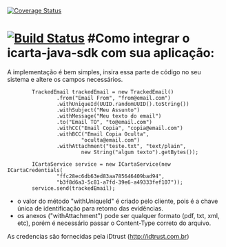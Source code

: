 [![Coverage Status](https://coveralls.io/repos/github/idtrust/icarta-java-sdk/badge.svg?branch=master)](https://coveralls.io/github/idtrust/icarta-java-sdk?branch=master)

[![Build Status](https://travis-ci.org/idtrust/icarta-java-sdk.svg?branch=master)](https://travis-ci.org/idtrust/icarta-java-sdk)
#Como integrar o icarta-java-sdk com sua aplicação:
==========

A implementação é bem simples, insira essa parte de código no seu sistema e altere os campos necessários.

            TrackedEmail trackedEmail = new TrackedEmail()
                    .from("Email From", "from@email.com")
                    .withUniqueId(UUID.randomUUID().toString())
                    .withSubject("Meu Assunto")
                    .withMessage("Meu texto do email")
                    .to("Email TO", "to@email.com")
                    .withCC("Email Copia", "copia@email.com")
                    .withBCC("Email Copia Oculta",
                            "oculta@email.com")
                    .withAttachment("teste.txt", "text/plain",
                            new String("algum texto").getBytes());

            ICartaService service = new ICartaService(new ICartaCredentials(
                    "ffc28ec6db63ed83aa785646409bad94",
                    "b3f8d6a3-5c81-a7fd-39e6-a49333fef107"));
            service.send(trackedEmail);


- o valor do método "withUniqueId" é criado pelo cliente, pois é a chave única de identificação para retorno das evidências.
- os anexos ("withAttachment") pode ser qualquer formato (pdf, txt, xml, etc), porém é necessário passar o Content-Type correto do arquivo.

As credencias são fornecidas pela iDtrust (http://idtrust.com.br)

            

